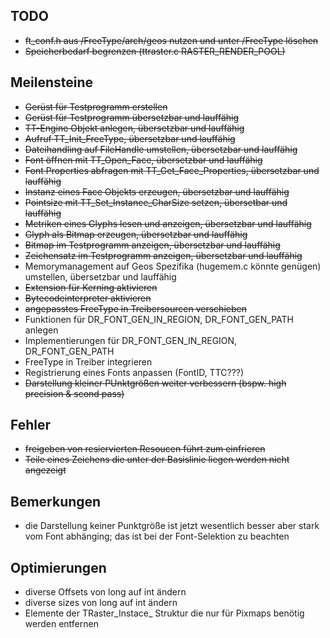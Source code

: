 ## TODO
- ~~ft_conf.h aus /FreeType/arch/geos nutzen und unter /FreeType löschen~~
- ~~Speicherbedarf begrenzen (ttraster.c RASTER_RENDER_POOL)~~

## Meilensteine
- ~~Gerüst für Testprogramm erstellen~~
- ~~Gerüst für Testprogramm übersetzbar und lauffähig~~
- ~~TT-Engine Objekt anlegen, übersetzbar und lauffähig~~
- ~~Aufruf TT_Init_FreeType, übersetzbar und lauffähig~~
- ~~Dateihandling auf FileHandle umstellen, übersetzbar und lauffähig~~
- ~~Font öffnen mit TT_Open_Face, übersetzbar und lauffähig~~
- ~~Font Properties abfragen mit TT_Get_Face_Properties, übersetzbar und lauffähig~~
- ~~Instanz eines Face Objekts erzeugen, übersetzbar und lauffähig~~
- ~~Pointsize mit TT_Set_Instance_CharSize setzen, übersetbar und lauffähig~~
- ~~Metriken eines Glyphs lesen und anzeigen, übersetzbar und lauffähig~~
- ~~Glyph als Bitmap erzeugen, übersetzbar und lauffähig~~
- ~~Bitmap im Testprogramm anzeigen, übersetzbar und lauffähig~~
- ~~Zeichensatz im Testprogramm anzeigen, übersetzbar und lauffähig~~
- Memorymanagement auf Geos Spezifika (hugemem.c könnte genügen) umstellen, übersetzbar und lauffähig
- ~~Extension für Kerning aktivieren~~
- ~~Bytecodeinterpreter aktivieren~~
- ~~angepasstes FreeType in Treibersourcen verschieben~~
- Funktionen für DR_FONT_GEN_IN_REGION, DR_FONT_GEN_PATH anlegen
- Implementierungen für DR_FONT_GEN_IN_REGION, DR_FONT_GEN_PATH
- FreeType in Treiber integrieren
- Registrierung eines Fonts anpassen (FontID, TTC???) 
- ~~Darstellung kleiner PUnktgrößen weiter verbessern (bspw. high precision & scond pass)~~

## Fehler
- ~~freigeben von resiervierten Resoucen führt zum einfrieren~~
- ~~Teile eines Zeichens die unter der Basislinie liegen werden nicht angezeigt~~

## Bemerkungen
- die Darstellung keiner Punktgröße ist jetzt wesentlich besser aber stark vom Font abhänging; das ist bei der Font-Selektion zu beachten

## Optimierungen
- diverse Offsets von long auf int ändern
- diverse sizes von long auf int ändern
- Elemente der TRaster_Instace_ Struktur die nur für Pixmaps benötig werden entfernen